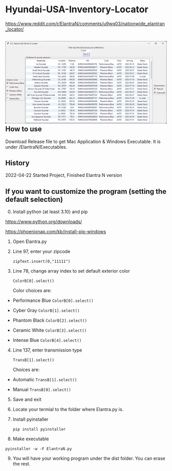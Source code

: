 # Hyundai-USA-Inventory-Locator
https://www.reddit.com/r/ElantraN/comments/u9wq03/nationwide_elantran_locator/ 

![](ElantraN/fig.png)
How to use
-------------

Download Release file to get Mac Application & Windows Executable. It is under /ElantraN/Executables.

History
-------------

2022-04-22 Started Project, Finished Elantra N version

## If you want to customize the program (setting the default selection)

0. Install python (at least 3.10) and pip

https://www.python.org/downloads/

https://phoenixnap.com/kb/install-pip-windows

1. Open Elantra.py

2. Line 97, enter your zipcode
   
   ```
   zipText.insert(0,"11111")
   ```

3. Line 78, change array index to set default exterior color
   
   ```
   ColorB[0].select()
   ```
   
   Color choices are:
* Performance Blue ```ColorB[0].select()```

* Cyber Gray ```ColorB[1].select()```

* Phantom Black ```ColorB[2].select()```

* Ceramic White ```ColorB[3].select()```

* Intense Blue ```ColorB[4].select()```
4. Line 137, enter transmission type
   
   ```
   TransB[1].select()
   ```
   
   Choices are:
* Automatic ```TransB[1].select()```

* Manual ```TransB[0].select()```
5. Save and exit

6. Locate your termial to the folder where Elantra.py is.

7. Install pyinstaller
   
   ```
   pip install pyinstaller
   ```

8. Make executable

```
pyinstaller -w -F ElantraN.py
```

9. You will have your working program under the dist folder. You can erase the rest.
